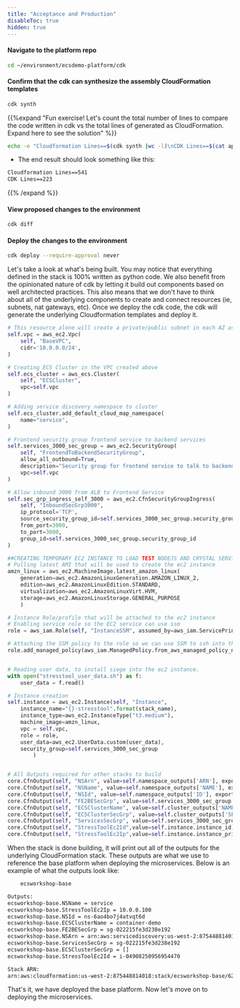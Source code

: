 ```yaml
---
title: "Acceptance and Production"
disableToc: true
hidden: true
---
```


 
#### Navigate to the platform repo
```bash
cd ~/environment/ecsdemo-platform/cdk
```
#### Confirm that the cdk can synthesize the assembly CloudFormation templates 
```bash
cdk synth
```

{{%expand "Fun exercise! Let's count the total number of lines to compare the code written in cdk vs the total lines of generated as CloudFormation. Expand here to see the solution" %}}

```bash
echo -e "Cloudformation Lines==$(cdk synth |wc -l)\nCDK Lines==$(cat app.py|wc -l)"
```

- The end result should look something like this:

```bash
Cloudformation Lines==541
CDK Lines==223
```

{{% /expand %}}

#### View proposed changes to the environment
```bash
cdk diff
```

#### Deploy the changes to the environment
```bash
cdk deploy --require-approval never
```

Let's take a look at what's being built. You may notice that everything defined in the stack is 100% written as python code. We also benefit from the opinionated nature of cdk by letting it build out components based on well architected practices. This also means that we don't have to think about all of the underlying components to create and connect resources (ie, subnets, nat gateways, etc). Once we deploy the cdk code, the cdk will generate the underlying Cloudformation templates and deploy it.

```python
# This resource alone will create a private/public subnet in each AZ as well as nat/internet gateway(s)
self.vpc = aws_ec2.Vpc(
    self, "BaseVPC",
    cidr='10.0.0.0/24',
)

# Creating ECS Cluster in the VPC created above
self.ecs_cluster = aws_ecs.Cluster(
    self, "ECSCluster",
    vpc=self.vpc
)

# Adding service discovery namespace to cluster
self.ecs_cluster.add_default_cloud_map_namespace(
    name="service",
)

# Frontend security group frontend service to backend services
self.services_3000_sec_group = aws_ec2.SecurityGroup(
    self, "FrontendToBackendSecurityGroup",
    allow_all_outbound=True,
    description="Security group for frontend service to talk to backend services",
    vpc=self.vpc
)

# Allow inbound 3000 from ALB to Frontend Service
self.sec_grp_ingress_self_3000 = aws_ec2.CfnSecurityGroupIngress(
    self, "InboundSecGrp3000",
    ip_protocol='TCP',
    source_security_group_id=self.services_3000_sec_group.security_group_id,
    from_port=3000,
    to_port=3000,
    group_id=self.services_3000_sec_group.security_group_id
)

##CREATING TEMPORARY EC2 INSTANCE TO LOAD TEST NODEJS AND CRYSTAL SERVICES##
# Pulling latest AMI that will be used to create the ec2 instance
amzn_linux = aws_ec2.MachineImage.latest_amazon_linux(
    generation=aws_ec2.AmazonLinuxGeneration.AMAZON_LINUX_2,
    edition=aws_ec2.AmazonLinuxEdition.STANDARD,
    virtualization=aws_ec2.AmazonLinuxVirt.HVM,
    storage=aws_ec2.AmazonLinuxStorage.GENERAL_PURPOSE
    )

# Instance Role/profile that will be attached to the ec2 instance 
# Enabling service role so the EC2 service can use ssm
role = aws_iam.Role(self, "InstanceSSM", assumed_by=aws_iam.ServicePrincipal("ec2.amazonaws.com"))

# Attaching the SSM policy to the role so we can use SSM to ssh into the ec2 instance
role.add_managed_policy(aws_iam.ManagedPolicy.from_aws_managed_policy_name("service-role/AmazonEC2RoleforSSM"))


# Reading user data, to install siege into the ec2 instance.
with open("stresstool_user_data.sh") as f:
    user_data = f.read()

# Instance creation
self.instance = aws_ec2.Instance(self, "Instance",
    instance_name="{}-stresstool".format(stack_name),
    instance_type=aws_ec2.InstanceType("t3.medium"),
    machine_image=amzn_linux,
    vpc = self.vpc,
    role = role,
    user_data=aws_ec2.UserData.custom(user_data),
    security_group=self.services_3000_sec_group
        )


# All Outputs required for other stacks to build
core.CfnOutput(self, "NSArn", value=self.namespace_outputs['ARN'], export_name="NSARN")
core.CfnOutput(self, "NSName", value=self.namespace_outputs['NAME'], export_name="NSNAME")
core.CfnOutput(self, "NSId", value=self.namespace_outputs['ID'], export_name="NSID")
core.CfnOutput(self, "FE2BESecGrp", value=self.services_3000_sec_group.security_group_id, export_name="SecGrpId")
core.CfnOutput(self, "ECSClusterName", value=self.cluster_outputs['NAME'], export_name="ECSClusterName")
core.CfnOutput(self, "ECSClusterSecGrp", value=self.cluster_outputs['SECGRPS'], export_name="ECSSecGrpList")
core.CfnOutput(self, "ServicesSecGrp", value=self.services_3000_sec_group.security_group_id, export_name="ServicesSecGrp")
core.CfnOutput(self, "StressToolEc2Id",value=self.instance.instance_id)
core.CfnOutput(self, "StressToolEc2Ip",value=self.instance.instance_private_ip)
```

When the stack is done building, it will print out all of the outputs for the underlying CloudFormation stack. These outputs are what we use to reference the base platform when deploying the microservices. Below is an example of what the outputs look like:

```bash
    ecsworkshop-base

Outputs:
ecsworkshop-base.NSName = service
ecsworkshop-base.StressToolEc2Ip = 10.0.0.100
ecsworkshop-base.NSId = ns-6ao4bo7j4atvqt6d
ecsworkshop-base.ECSClusterName = container-demo
ecsworkshop-base.FE2BESecGrp = sg-022215fe3d238e192
ecsworkshop-base.NSArn = arn:aws:servicediscovery:us-west-2:875448814018:namespace/ns-6ao4bo7j4atvqt6d
ecsworkshop-base.ServicesSecGrp = sg-022215fe3d238e192
ecsworkshop-base.ECSClusterSecGrp = []
ecsworkshop-base.StressToolEc2Id = i-04908250956954470

Stack ARN:
arn:aws:cloudformation:us-west-2:875448814018:stack/ecsworkshop-base/62614260-f22e-11ea-8d70-061326aceaf4
```

That's it, we have deployed the base platform. Now let's move on to deploying the microservices.
